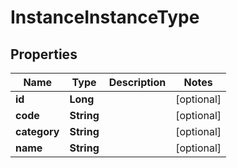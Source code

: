 

# InstanceInstanceType

## Properties

Name | Type | Description | Notes
------------ | ------------- | ------------- | -------------
**id** | **Long** |  |  [optional]
**code** | **String** |  |  [optional]
**category** | **String** |  |  [optional]
**name** | **String** |  |  [optional]



